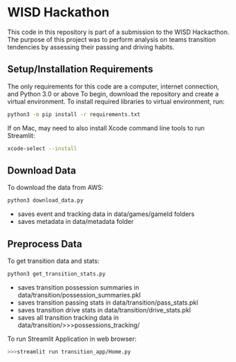 # WISD Hackathon
This code in this repository is part of a submission to the WISD Hackacthon. The purpose of this project was to perform analysis on teams transition tendencies by assessing their passing and driving habits.


## Setup/Installation Requirements
The only requirements for this code are a computer, internet connection, and Python 3.0 or above
To begin, download the repository and create a virtual environment. 
To install required libraries to virtual environment, run: 
```bash
python3 -m pip install -r requirements.txt
```
If on Mac, may need to also install Xcode command line tools to run Streamlit:
```bash
xcode-select --install
```

## Download Data
To download the data from AWS:
```bash
python3 download_data.py
```
* saves event and tracking data in data/games/gameId folders
* saves metadata in data/metadata folder

## Preprocess Data
To get transition data and stats:
```bash
python3 get_transition_stats.py
```
* saves transition possession summaries in data/transition/possession_summaries.pkl
* saves transition passing stats in data/transition/pass_stats.pkl
* saves transition drive stats in data/transition/drive_stats.pkl
* saves all transition tracking data in data/transition/>>>possessions_tracking/


To run Streamlit Application in web browser:
```bash
>>>streamlit run transition_app/Home.py
```

